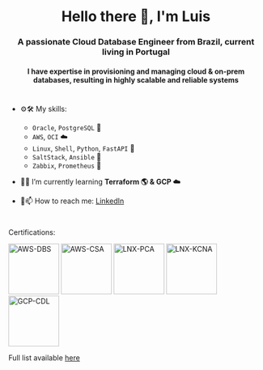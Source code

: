 <h1 align="center">Hello there 👋, I'm Luis</h1>
<h3 align="center">A passionate Cloud Database Engineer from Brazil, current living in Portugal</h3>

<h4 align="center">I have expertise in provisioning and managing cloud & on-prem databases, resulting in highly scalable and reliable systems</h4>

<h1></h1>

- ⚙️🛠️ My skills:
  - `Oracle`, `PostgreSQL` 🐘
  - `AWS`, `OCI` ☁️
  - `Linux`, `Shell`, `Python`, `FastAPI` 🔨
  - `SaltStack`, `Ansible` 🧂
  - `Zabbix`, `Prometheus` 🔬

- 🧠🌱 I’m currently learning **Terraform 🌎 & GCP ☁️**
<!--
- 👨‍💻 All of my projects are available at [www.luishenriquejm.me/portfolio](https://www.luishenriquejm.me/portfolio)
- 📝 I regularly write articles on [www.databasedungeon.com](https://www.databasedungeon.com)

- 📄 Know about my experiences [www.luishenriquejm.me/cv](https://www.luishenriquejm.me/cv)
-->
- 📮📫 How to reach me: [LinkedIn](https://www.linkedin.com/in/luishenriquejm)

<h1></h1>

Certifications:
<p>
  <a href="https://www.credly.com/badges/229714a7-589b-43e1-aad8-628b6741b59b"><img src="https://images.credly.com/size/680x680/images/885d38e4-55c0-4c35-b4ed-694e2b26be6c/image.png"      alt="AWS-DBS"  width="100" height="100"/></a>
  <a href="https://www.credly.com/badges/b245bdbe-c956-489d-b61e-84ddde49c94f"><img src="https://images.credly.com/size/680x680/images/0e284c3f-5164-4b21-8660-0d84737941bc/image.png"      alt="AWS-CSA"  width="100" height="100"/></a>
  <a href="https://www.credly.com/badges/e8d13240-5a82-4f31-8430-fd53400f1cfa"><img src="https://images.credly.com/size/680x680/images/c34436dc-1cfd-4125-a862-35f9c86ca17f/image.png"      alt="LNX-PCA"  width="100" height="100"/></a>
  <a href="https://www.credly.com/badges/fb49b9fa-7049-46f5-acea-5105bc1c38d3"><img src="https://images.credly.com/size/680x680/images/f28f1d88-428a-47f6-95b5-7da1dd6c1000/KCNA_badge.png" alt="LNX-KCNA" width="100" height="100"/></a>
  <a href="https://www.credly.com/badges/dcbcaaa8-aad5-44b1-9854-21718c14e9a0"><img src="https://images.credly.com/size/680x680/images/44994cda-b5b0-44cb-9a6d-d29b57163073/image.png"      alt="GCP-CDL"  width="100" height="100"/></a>   
</p>

Full list available [here](https://www.linkedin.com/in/luishenriquejm/details/certifications/)

<!--
**luishenriquejm/luishenriquejm** is a ✨ _special_ ✨ repository because its `README.md` (this file) appears on your GitHub profile.

Here are some ideas to get you started:

- 🔭 I’m currently working on ...
- 🌱 I’m currently learning ...
- 👯 I’m looking to collaborate on ...
- 🤔 I’m looking for help with ...
- 💬 Ask me about ...
- 📫 How to reach me: ...
- 😄 Pronouns: ...
- ⚡ Fun fact: ...
-->
